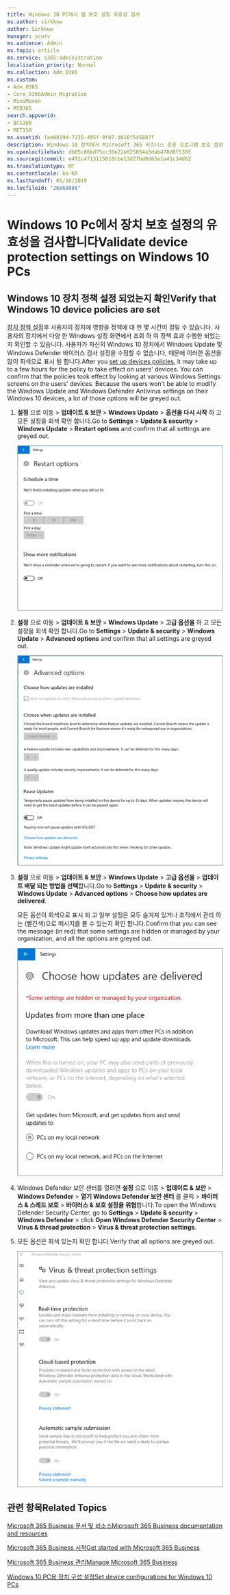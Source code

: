 ```yaml
---
title: Windows 10 PC에서 앱 보호 설정 유효성 검사
ms.author: sirkkuw
author: Sirkkuw
manager: scotv
ms.audience: Admin
ms.topic: article
ms.service: o365-administration
localization_priority: Normal
ms.collection: Adm_O365
ms.custom:
- Adm_O365
- Core_O365Admin_Migration
- MiniMaven
- MSB365
search.appverid:
- BCS160
- MET150
ms.assetid: fae8819d-7235-495f-9f07-d016f545887f
description: Windows 10 장치에서 Microsoft 365 비즈니스 응용 프로그램 보호 설정의 유효성을 검사 하는 방법에 알아봅니다.
ms.openlocfilehash: db05c86bd75cc30e22e025034a3dab478d0f5365
ms.sourcegitcommit: e491c4713115610cbe13d2fbd0d65e1a41c34d62
ms.translationtype: MT
ms.contentlocale: ko-KR
ms.lasthandoff: 01/16/2019
ms.locfileid: "26869886"
---
```

# <a name="validate-device-protection-settings-on-windows-10-pcs"></a><span data-ttu-id="fe0cc-103">Windows 10 Pc에서 장치 보호 설정의 유효성을 검사합니다</span><span class="sxs-lookup"><span data-stu-id="fe0cc-103">Validate device protection settings on Windows 10 PCs</span></span>

## <a name="verify-that-windows-10-device-policies-are-set"></a><span data-ttu-id="fe0cc-104">Windows 10 장치 정책 설정 되었는지 확인</span><span class="sxs-lookup"><span data-stu-id="fe0cc-104">Verify that Windows 10 device policies are set</span></span>

<span data-ttu-id="fe0cc-p101">[장치 정책 설정](protection-settings-for-windows-10-pcs.md)후 사용자의 장치에 영향을 정책에 대 한 몇 시간이 걸릴 수 있습니다. 사용자의 장치에서 다양 한 Windows 설정 화면에서 조회 하 여 정책 효과 수행한 되었는지 확인할 수 있습니다. 사용자가 자신의 Windows 10 장치에서 Windows Update 및 Windows Defender 바이러스 검사 설정을 수정할 수 없습니다, 때문에 이러한 옵션을 많이 회색으로 표시 될 합니다.</span><span class="sxs-lookup"><span data-stu-id="fe0cc-p101">After you [set up devices policies](protection-settings-for-windows-10-pcs.md), it may take up to a few hours for the policy to take effect on users' devices. You can confirm that the policies took effect by looking at various Windows Settings screens on the users' devices. Because the users won't be able to modify the Windows Update and Windows Defender Antivirus settings on their Windows 10 devices, a lot of those options will be greyed out.</span></span>
  
1. <span data-ttu-id="fe0cc-108">**설정** 으로 이동 \> **업데이트 &amp; 보안** \> **Windows Update** \> **옵션을 다시 시작** 하 고 모든 설정을 회색 확인 합니다.</span><span class="sxs-lookup"><span data-stu-id="fe0cc-108">Go to **Settings** \> **Update &amp; security** \> **Windows Update** \> **Restart options** and confirm that all settings are greyed out.</span></span> 
    
    ![모든 다시 시작 옵션은 회색으로 표시 합니다.](media/31308da9-18b0-47c5-bbf6-d5fa6747c376.png)
  
2. <span data-ttu-id="fe0cc-110">**설정** 으로 이동 \> **업데이트 &amp; 보안** \> **Windows Update** \> **고급 옵션을** 하 고 모든 설정을 회색 확인 합니다.</span><span class="sxs-lookup"><span data-stu-id="fe0cc-110">Go to **Settings** \> **Update &amp; security** \> **Windows Update** \> **Advanced options** and confirm that all settings are greyed out.</span></span> 
    
    ![Windows 고급 업데이트 옵션은 모든 회색으로 표시 합니다.](media/049cf281-d503-4be9-898b-c0a3286c7fc2.png)
  
3. <span data-ttu-id="fe0cc-112">**설정** 으로 이동 \> **업데이트 &amp; 보안** \> **Windows Update** \> **고급 옵션을** \> **업데이트 배달 되는 방법을 선택**합니다.</span><span class="sxs-lookup"><span data-stu-id="fe0cc-112">Go to **Settings** \> **Update &amp; security** \> **Windows Update** \> **Advanced options** \> **Choose how updates are delivered**.</span></span>
    
    <span data-ttu-id="fe0cc-113">모든 옵션이 회색으로 표시 되 고 일부 설정은 모두 숨겨져 있거나 조직에서 관리 하는 (빨간색)으로 메시지를 볼 수 있는지 확인 합니다.</span><span class="sxs-lookup"><span data-stu-id="fe0cc-113">Confirm that you can see the message (in red) that some settings are hidden or managed by your organization, and all the options are greyed out.</span></span>
    
    ![업데이트 배달 되는 방법을 선택 설정을 모두 숨겨져 있거나 조직에서 관리 하는 페이지를 나타냅니다.](media/6b3e37c5-da41-4afd-9983-b4f406216b59.png)
  
4. <span data-ttu-id="fe0cc-115">Windows Defender 보안 센터를 열려면 **설정** 으로 이동 \> **업데이트 &amp; 보안** \> **Windows Defender** \> **열기 Windows Defender 보안 센터** 를 클릭 \> **바이러스 &amp; 스레드 보호** \> **바이러스 &amp; 보호 설정을 위협**합니다.</span><span class="sxs-lookup"><span data-stu-id="fe0cc-115">To open the Windows Defender Security Center, go to **Settings** \> **Update &amp; security** \> **Windows Defender** \> click **Open Windows Defender Security Center** \> **Virus &amp; thread protection** \> **Virus &amp; threat protection settings**.</span></span> 
    
5. <span data-ttu-id="fe0cc-116">모든 옵션은 회색 있는지 확인 합니다.</span><span class="sxs-lookup"><span data-stu-id="fe0cc-116">Verify that all options are greyed out.</span></span> 
    
    ![바이러스 및 위협 보호 설정은 회색으로 표시 됩니다.](media/9ca68d40-a5d9-49d7-92a4-c581688b5926.png)
  
## <a name="related-topics"></a><span data-ttu-id="fe0cc-118">관련 항목</span><span class="sxs-lookup"><span data-stu-id="fe0cc-118">Related Topics</span></span>

[<span data-ttu-id="fe0cc-119">Microsoft 365 Business 문서 및 리소스</span><span class="sxs-lookup"><span data-stu-id="fe0cc-119">Microsoft 365 Business documentation and resources</span></span>](https://go.microsoft.com/fwlink/p/?linkid=853701)
  
[<span data-ttu-id="fe0cc-120">Microsoft 365 Business 시작</span><span class="sxs-lookup"><span data-stu-id="fe0cc-120">Get started with Microsoft 365 Business</span></span>](microsoft-365-business-overview.md)
  
[<span data-ttu-id="fe0cc-121">Microsoft 365 Business 관리</span><span class="sxs-lookup"><span data-stu-id="fe0cc-121">Manage Microsoft 365 Business</span></span>](manage.md)
  
[<span data-ttu-id="fe0cc-122">Windows 10 PC용 장치 구성 설정</span><span class="sxs-lookup"><span data-stu-id="fe0cc-122">Set device configurations for Windows 10 PCs</span></span>](protection-settings-for-windows-10-pcs.md)
  

